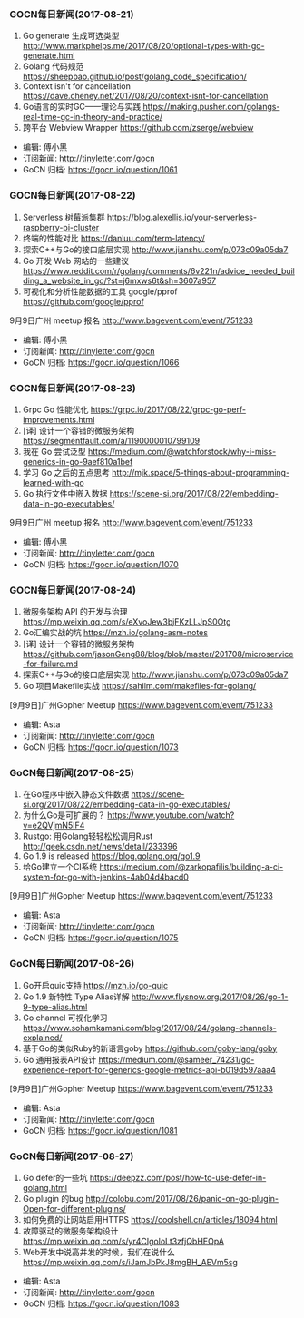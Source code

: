 ### GOCN每日新闻(2017-08-21)

1. Go generate 生成可选类型 http://www.markphelps.me/2017/08/20/optional-types-with-go-generate.html
2. Golang 代码规范 https://sheepbao.github.io/post/golang_code_specification/
3. Context isn't for cancellation https://dave.cheney.net/2017/08/20/context-isnt-for-cancellation
4. Go语言的实时GC——理论与实践 https://making.pusher.com/golangs-real-time-gc-in-theory-and-practice/
5. 跨平台 Webview Wrapper https://github.com/zserge/webview

* 编辑: 傅小黑
* 订阅新闻: http://tinyletter.com/gocn
* GoCN 归档: https://gocn.io/question/1061

### GOCN每日新闻(2017-08-22)

1. Serverless 树莓派集群 https://blog.alexellis.io/your-serverless-raspberry-pi-cluster
2. 终端的性能对比 https://danluu.com/term-latency/
3. 探索C++与Go的接口底层实现 http://www.jianshu.com/p/073c09a05da7
4. Go 开发 Web 网站的一些建议 https://www.reddit.com/r/golang/comments/6v221n/advice_needed_building_a_website_in_go/?st=j6mxws6t&sh=3607a957
5. 可视化和分析性能数据的工具 google/pprof https://github.com/google/pprof

9月9日广州 meetup 报名
http://www.bagevent.com/event/751233

* 编辑: 傅小黑
* 订阅新闻: http://tinyletter.com/gocn
* GoCN 归档: https://gocn.io/question/1066

### GOCN每日新闻(2017-08-23)

1. Grpc Go 性能优化 https://grpc.io/2017/08/22/grpc-go-perf-improvements.html
2. [译] 设计一个容错的微服务架构 https://segmentfault.com/a/1190000010799109
3. 我在 Go 尝试泛型 https://medium.com/@watchforstock/why-i-miss-generics-in-go-9aef810a1bef
4. 学习 Go 之后的五点思考 http://mjk.space/5-things-about-programming-learned-with-go
5. Go 执行文件中嵌入数据 https://scene-si.org/2017/08/22/embedding-data-in-go-executables/

9月9日广州 meetup 报名
http://www.bagevent.com/event/751233

* 编辑: 傅小黑
* 订阅新闻: http://tinyletter.com/gocn
* GoCN 归档: https://gocn.io/question/1070

### GOCN每日新闻(2017-08-24)

1. 微服务架构 API 的开发与治理 https://mp.weixin.qq.com/s/eXvoJew3bjFKzLLJpS0Otg
2. Go汇编实战的坑 https://mzh.io/golang-asm-notes
3. [译] 设计一个容错的微服务架构 https://github.com/jasonGeng88/blog/blob/master/201708/microservice-for-failure.md
4. 探索C++与Go的接口底层实现 http://www.jianshu.com/p/073c09a05da7
5. Go 项目Makefile实战 https://sahilm.com/makefiles-for-golang/

[9月9日]广州Gopher Meetup https://www.bagevent.com/event/751233

* 编辑: Asta
* 订阅新闻: http://tinyletter.com/gocn
* GoCN 归档: https://gocn.io/question/1073

### GoCN每日新闻(2017-08-25)

1. 在Go程序中嵌入静态文件数据 https://scene-si.org/2017/08/22/embedding-data-in-go-executables/
2. 为什么Go是可扩展的？ https://www.youtube.com/watch?v=e2QVjmN5IF4
3. Rustgo: 用Golang轻轻松松调用Rust http://geek.csdn.net/news/detail/233396
4. Go 1.9 is released https://blog.golang.org/go1.9
5. 给Go建立一个CI系统 https://medium.com/@zarkopafilis/building-a-ci-system-for-go-with-jenkins-4ab04d4bacd0

[9月9日]广州Gopher Meetup https://www.bagevent.com/event/751233

* 编辑: Asta
* 订阅新闻: http://tinyletter.com/gocn
* GoCN 归档: https://gocn.io/question/1075

### GoCN每日新闻(2017-08-26)

1. Go开启quic支持 https://mzh.io/go-quic
2. Go 1.9 新特性 Type Alias详解 http://www.flysnow.org/2017/08/26/go-1-9-type-alias.html
3. Go channel 可视化学习 https://www.sohamkamani.com/blog/2017/08/24/golang-channels-explained/
4. 基于Go的类似Ruby的新语言goby https://github.com/goby-lang/goby
5. Go 通用报表API设计 https://medium.com/@sameer_74231/go-experience-report-for-generics-google-metrics-api-b019d597aaa4

[9月9日]广州Gopher Meetup https://www.bagevent.com/event/751233

* 编辑: Asta
* 订阅新闻: http://tinyletter.com/gocn
* GoCN 归档: https://gocn.io/question/1081

### GoCN每日新闻(2017-08-27)

1. Go defer的一些坑 https://deepzz.com/post/how-to-use-defer-in-golang.html
2. Go plugin 的bug http://colobu.com/2017/08/26/panic-on-go-plugin-Open-for-different-plugins/
3. 如何免费的让网站启用HTTPS https://coolshell.cn/articles/18094.html
4. 故障驱动的微服务架构设计 https://mp.weixin.qq.com/s/yr4CIgoloLt3zfjQbHEOpA
5. Web开发中说高并发的时候，我们在说什么 https://mp.weixin.qq.com/s/iJamJbPkJ8mgBH_AEVm5sg

* 编辑: Asta
* 订阅新闻: http://tinyletter.com/gocn
* GoCN 归档: https://gocn.io/question/1083
